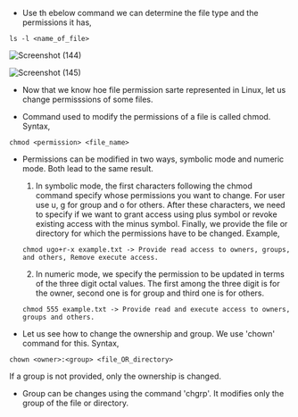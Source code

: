 * Use th ebelow command we can determine the file type and the permissions it has,

```
ls -l <name_of_file>
```

![Screenshot (144)](https://user-images.githubusercontent.com/98219227/236995064-09dd47e5-d20b-4643-9478-0ebbb9c3e6a4.png)

![Screenshot (145)](https://user-images.githubusercontent.com/98219227/236995227-72bea148-1446-4abb-9f19-e7842b8cdf5d.png)


* Now that we know hoe file permission sarte represented in Linux, let us change permisssions of some files.

* Command used to modify the permissions of a file is called chmod. Syntax,

```
chmod <permission> <file_name>
```

* Permissions can be modified in two ways, symbolic mode and numeric mode. Both lead to the same result. 

   1. In symbolic mode, the first characters following the chmod command specify whose permissions you want to change. For user use u, g for group and o for others. After these characters, we need to specify if we want to grant access using plus symbol or revoke existing access with the minus symbol. Finally, we provide the file or directory for which the permissions have to be changed. Example,
   ```
   chmod ugo+r-x example.txt -> Provide read access to owners, groups, and others, Remove execute access.
   ```
   2. In numeric mode, we specify the permission to be updated in terms of the three digit octal values. The first among the three digit is for the owner, second one is for group and third one is for others. 
   ```
   chmod 555 example.txt -> Provide read and execute access to owners, groups and others.
   ```

* Let us see how to change the ownership and group. We use 'chown' command for this. Syntax,

```
chown <owner>:<group> <file_OR_directory>
```

If a group is not provided, only the ownership is changed. 

* Group can be changes using the command 'chgrp'. It modifies only the group of the file or directory. 











